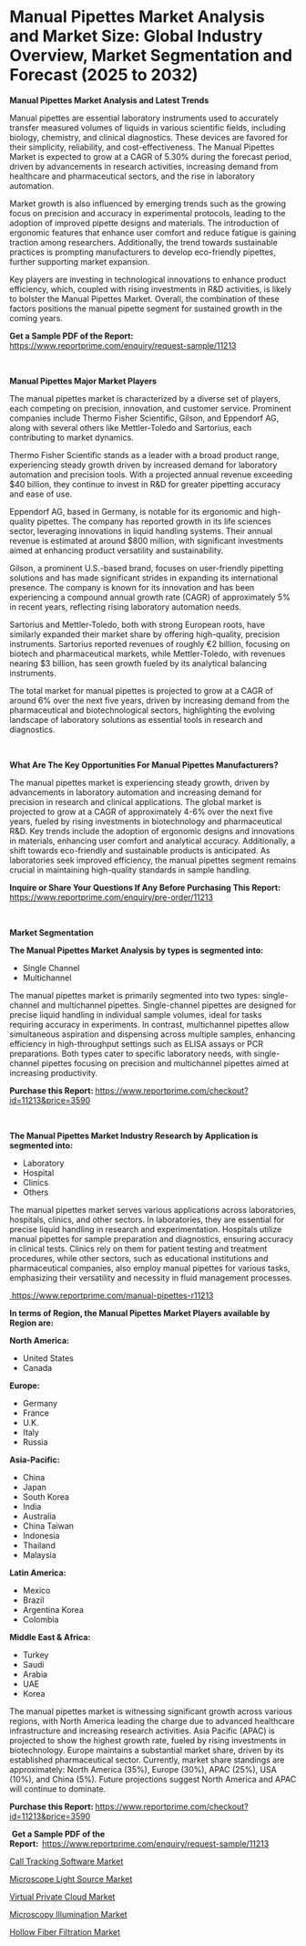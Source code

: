 <p><h1>Manual Pipettes Market Analysis and Market Size: Global Industry Overview, Market Segmentation and Forecast (2025 to 2032)</h1></p><p><strong>Manual Pipettes Market Analysis and Latest Trends</strong></p>
<p><p>Manual pipettes are essential laboratory instruments used to accurately transfer measured volumes of liquids in various scientific fields, including biology, chemistry, and clinical diagnostics. These devices are favored for their simplicity, reliability, and cost-effectiveness. The Manual Pipettes Market is expected to grow at a CAGR of 5.30% during the forecast period, driven by advancements in research activities, increasing demand from healthcare and pharmaceutical sectors, and the rise in laboratory automation.</p><p>Market growth is also influenced by emerging trends such as the growing focus on precision and accuracy in experimental protocols, leading to the adoption of improved pipette designs and materials. The introduction of ergonomic features that enhance user comfort and reduce fatigue is gaining traction among researchers. Additionally, the trend towards sustainable practices is prompting manufacturers to develop eco-friendly pipettes, further supporting market expansion.</p><p>Key players are investing in technological innovations to enhance product efficiency, which, coupled with rising investments in R&D activities, is likely to bolster the Manual Pipettes Market. Overall, the combination of these factors positions the manual pipette segment for sustained growth in the coming years.</p></p>
<p><strong>Get a Sample PDF of the Report:&nbsp;</strong> <a href="https://www.reportprime.com/enquiry/request-sample/11213?utm_campaign=1998&utm_medium=2&utm_source=Github&utm_content=ia&utm_term=20032025&utm_id=manual-pipettes">https://www.reportprime.com/enquiry/request-sample/11213</a></p>
<p>&nbsp;</p>
<p><strong>Manual Pipettes Major Market Players</strong></p>
<p><p>The manual pipettes market is characterized by a diverse set of players, each competing on precision, innovation, and customer service. Prominent companies include Thermo Fisher Scientific, Gilson, and Eppendorf AG, along with several others like Mettler-Toledo and Sartorius, each contributing to market dynamics.</p><p>Thermo Fisher Scientific stands as a leader with a broad product range, experiencing steady growth driven by increased demand for laboratory automation and precision tools. With a projected annual revenue exceeding $40 billion, they continue to invest in R&D for greater pipetting accuracy and ease of use.</p><p>Eppendorf AG, based in Germany, is notable for its ergonomic and high-quality pipettes. The company has reported growth in its life sciences sector, leveraging innovations in liquid handling systems. Their annual revenue is estimated at around $800 million, with significant investments aimed at enhancing product versatility and sustainability.</p><p>Gilson, a prominent U.S.-based brand, focuses on user-friendly pipetting solutions and has made significant strides in expanding its international presence. The company is known for its innovation and has been experiencing a compound annual growth rate (CAGR) of approximately 5% in recent years, reflecting rising laboratory automation needs.</p><p>Sartorius and Mettler-Toledo, both with strong European roots, have similarly expanded their market share by offering high-quality, precision instruments. Sartorius reported revenues of roughly €2 billion, focusing on biotech and pharmaceutical markets, while Mettler-Toledo, with revenues nearing $3 billion, has seen growth fueled by its analytical balancing instruments.</p><p>The total market for manual pipettes is projected to grow at a CAGR of around 6% over the next five years, driven by increasing demand from the pharmaceutical and biotechnological sectors, highlighting the evolving landscape of laboratory solutions as essential tools in research and diagnostics.</p></p>
<p>&nbsp;</p>
<p><strong>What Are The Key Opportunities For Manual Pipettes Manufacturers?</strong></p>
<p><p>The manual pipettes market is experiencing steady growth, driven by advancements in laboratory automation and increasing demand for precision in research and clinical applications. The global market is projected to grow at a CAGR of approximately 4-6% over the next five years, fueled by rising investments in biotechnology and pharmaceutical R&D. Key trends include the adoption of ergonomic designs and innovations in materials, enhancing user comfort and analytical accuracy. Additionally, a shift towards eco-friendly and sustainable products is anticipated. As laboratories seek improved efficiency, the manual pipettes segment remains crucial in maintaining high-quality standards in sample handling.</p></p>
<p><strong>Inquire or Share Your Questions If Any Before Purchasing This Report:</strong> <a href="https://www.reportprime.com/enquiry/pre-order/11213?utm_campaign=1998&utm_medium=2&utm_source=Github&utm_content=ia&utm_term=20032025&utm_id=manual-pipettes">https://www.reportprime.com/enquiry/pre-order/11213</a></p>
<p>&nbsp;</p>
<p><strong>Market Segmentation</strong></p>
<p><strong>The Manual Pipettes Market Analysis by types is segmented into:</strong></p>
<p><ul><li>Single Channel</li><li>Multichannel</li></ul></p>
<p><p>The manual pipettes market is primarily segmented into two types: single-channel and multichannel pipettes. Single-channel pipettes are designed for precise liquid handling in individual sample volumes, ideal for tasks requiring accuracy in experiments. In contrast, multichannel pipettes allow simultaneous aspiration and dispensing across multiple samples, enhancing efficiency in high-throughput settings such as ELISA assays or PCR preparations. Both types cater to specific laboratory needs, with single-channel pipettes focusing on precision and multichannel pipettes aimed at increasing productivity.</p></p>
<p><strong>Purchase this Report:&nbsp;</strong><a href="https://www.reportprime.com/checkout?id=11213&price=3590&utm_campaign=1998&utm_medium=2&utm_source=Github&utm_content=ia&utm_term=20032025&utm_id=manual-pipettes">https://www.reportprime.com/checkout?id=11213&price=3590</a></p>
<p>&nbsp;</p>
<p><strong>The Manual Pipettes Market Industry Research by Application is segmented into:</strong></p>
<p><ul><li>Laboratory</li><li>Hospital</li><li>Clinics</li><li>Others</li></ul></p>
<p><p>The manual pipettes market serves various applications across laboratories, hospitals, clinics, and other sectors. In laboratories, they are essential for precise liquid handling in research and experimentation. Hospitals utilize manual pipettes for sample preparation and diagnostics, ensuring accuracy in clinical tests. Clinics rely on them for patient testing and treatment procedures, while other sectors, such as educational institutions and pharmaceutical companies, also employ manual pipettes for various tasks, emphasizing their versatility and necessity in fluid management processes.</p></p>
<p><a href="https://www.reportprime.com/manual-pipettes-r11213?utm_campaign=1998&utm_medium=2&utm_source=Github&utm_content=ia&utm_term=20032025&utm_id=manual-pipettes">&nbsp;https://www.reportprime.com/manual-pipettes-r11213</a></p>
<p><strong>In terms of Region, the Manual Pipettes Market Players available by Region are:</strong></p>
<p>
    <p> <strong> North America: </strong>
        <ul>
            <li>United States</li>
            <li>Canada</li>
        </ul>
        </p> 
    <p> <strong> Europe: </strong>
        <ul>
            <li>Germany</li>
            <li>France</li>
            <li>U.K.</li>
            <li>Italy</li>
            <li>Russia</li>
        </ul>
        </p> 
    <p> <strong> Asia-Pacific: </strong>
        <ul>
            <li>China</li>
            <li>Japan</li>
            <li>South Korea</li>
            <li>India</li>
            <li>Australia</li>
            <li>China Taiwan</li>
            <li>Indonesia</li>
            <li>Thailand</li>
            <li>Malaysia</li>
        </ul>
        </p> 
    <p> <strong> Latin America: </strong>
        <ul>
            <li>Mexico</li>
            <li>Brazil</li>
            <li>Argentina Korea</li>
            <li>Colombia</li>
        </ul>
        </p> 
    <p> <strong> Middle East & Africa: </strong>
        <ul>
            <li>Turkey</li>
            <li>Saudi</li>
            <li>Arabia</li>
            <li>UAE</li>
            <li>Korea</li>
        </ul>
    </p>
    </p>
<p><p>The manual pipettes market is witnessing significant growth across various regions, with North America leading the charge due to advanced healthcare infrastructure and increasing research activities. Asia Pacific (APAC) is projected to show the highest growth rate, fueled by rising investments in biotechnology. Europe maintains a substantial market share, driven by its established pharmaceutical sector. Currently, market share standings are approximately: North America (35%), Europe (30%), APAC (25%), USA (10%), and China (5%). Future projections suggest North America and APAC will continue to dominate.</p></p>
<p><strong>Purchase this Report: </strong><a href="https://www.reportprime.com/checkout?id=11213&price=3590&utm_campaign=1998&utm_medium=2&utm_source=Github&utm_content=ia&utm_term=20032025&utm_id=manual-pipettes">https://www.reportprime.com/checkout?id=11213&price=3590</a></p>
<p>&nbsp;<strong>Get a Sample PDF of the Report:&nbsp;&nbsp;</strong><a href="https://www.reportprime.com/enquiry/request-sample/11213?utm_campaign=1998&utm_medium=2&utm_source=Github&utm_content=ia&utm_term=20032025&utm_id=manual-pipettes">https://www.reportprime.com/enquiry/request-sample/11213</a></p>
<p><strong></strong></p>
<p><p><a href="https://github.com/khifzaba/Market-Research-Report-List-1/blob/main/call-tracking-software-market.md?utm_campaign=1998&utm_medium=2&utm_source=Github&utm_content=ia&utm_term=20032025&utm_id=manual-pipettes">Call Tracking Software Market</a></p><p><a href="https://github.com/nkomdaumis16/Market-Research-Report-List-1/blob/main/microscope-light-source-market.md?utm_campaign=1998&utm_medium=2&utm_source=Github&utm_content=ia&utm_term=20032025&utm_id=manual-pipettes">Microscope Light Source Market</a></p><p><a href="https://github.com/welfmimon/Market-Research-Report-List-1/blob/main/virtual-private-cloud-market.md?utm_campaign=1998&utm_medium=2&utm_source=Github&utm_content=ia&utm_term=20032025&utm_id=manual-pipettes">Virtual Private Cloud Market</a></p><p><a href="https://github.com/ioniafidian4/Market-Research-Report-List-1/blob/main/microscopy-illumination-market.md?utm_campaign=1998&utm_medium=2&utm_source=Github&utm_content=ia&utm_term=20032025&utm_id=manual-pipettes">Microscopy Illumination Market</a></p><p><a href="https://github.com/dumanelina6v/Market-Research-Report-List-1/blob/main/hollow-fiber-filtration-market.md?utm_campaign=1998&utm_medium=2&utm_source=Github&utm_content=ia&utm_term=20032025&utm_id=manual-pipettes">Hollow Fiber Filtration Market</a></p></p>